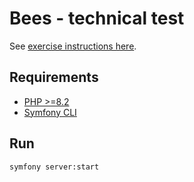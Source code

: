# Bees - technical test

See [exercise instructions here](./doc/instructions.md).

## Requirements

- [PHP >=8.2](https://www.php.net/manual/en/install.php)
- [Symfony CLI](https://symfony.com/download)

## Run

    symfony server:start


